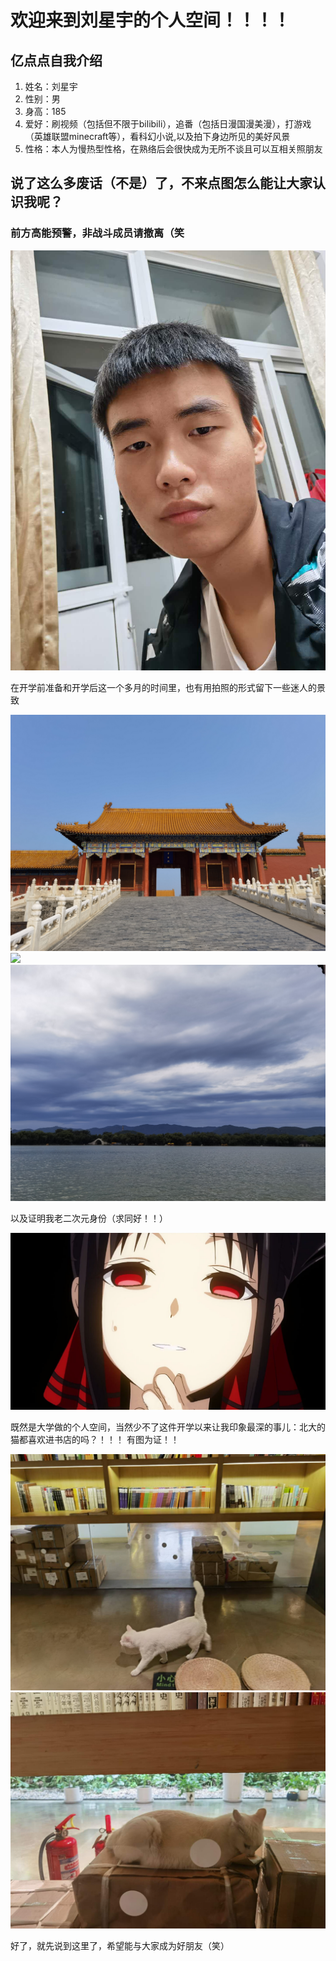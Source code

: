 <!DOCTYPE html>
<html lang="zh-cn">
  <head>
    <meta charset="utf-8"/>
    <title>刘星宇的第一个网页</title>
    <link href="css"rel="stylesheet"type="text/css"/>
  </head>
  <body>
    <h1>欢迎来到刘星宇的个人空间！！！！</h1>
    <h2>亿点点自我介绍</h2>
    <ol>
      <li>姓名：刘星宇</li>
      <li>性别：男</li>
      <li>身高：185</li>
      <li>爱好：刷视频（包括但不限于bilibili），追番（包括日漫国漫美漫），打游戏（英雄联盟minecraft等），看科幻小说,以及拍下身边所见的美好风景</li>
      <li>性格：本人为慢热型性格，在熟络后会很快成为无所不谈且可以互相关照朋友</li>
    </ol>
     <h2>说了这么多废话（不是）了，不来点图怎么能让大家认识我呢？</h2>
     <h3>前方高能预警，非战斗成员请撤离（笑</h3>
     <img src="LIU.jpg"/>
     <p>在开学前准备和开学后这一个多月的时间里，也有用拍照的形式留下一些迷人的景致</p>
     <img src="001.jpg"/>
     <img src="1.jpg"/>  
     <img src="2.jpg"/>
     <p>以及证明我老二次元身份（求同好！！）</p>
     <img src="01.jpg"> 
     <p>既然是大学做的个人空间，当然少不了这件开学以来让我印象最深的事儿：北大的猫都喜欢进书店的吗？！！！
        有图为证！！</p>
     <img src="02.jpg">  
     <img src="03.jpg"> 
     <p>好了，就先说到这里了，希望能与大家成为好朋友（笑）</p>
  </body>  
    
